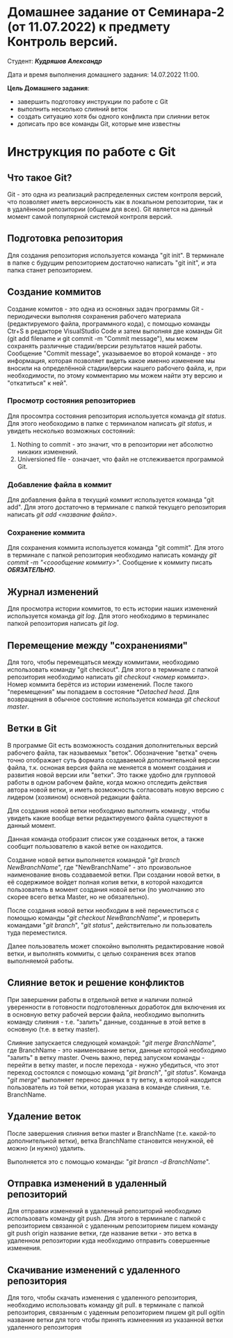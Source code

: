 # **Домашнее задание от Семинара-2 (от 11.07.2022) к предмету Контроль версий**.

Студент: **_Кудряшов Александр_**

Дата и время выполнения домашнего задания: 14.07.2022 11:00.

**Цель Домашнего задания**: 
* завершить подготовку инструкции по работе с Git
* выполнить несколько слияний веток
* создать ситуацию хотя бы одного конфликта при слиянии веток
* дописать про все команды Git, которые мне известны


# Инструкция по работе с Git

## Что такое Git?

Git - это одна из реализаций распределенных систем контроля версий, что позволяет иметь версионность как в локальном репозитории, так и в удалённом репозитории (общем для всех). Git 
является на данный момент самой популярной системой контроля версий.

## Подготовка репозитория
Для создания репозитория используется команда "git init". В терминале в папке с будущим репозиторием достаточно написать "git init", и эта папка станет репозиторием.

## Создание коммитов

Создание комитов - это одна из основных задач программы Git -  периодически выполняя сохранения рабочего материала (редактируемого файла, программного кода), с помощью команды Ctr+S в редакторе VisualStudio Code и затем выполняя две команды Git (git add filename и git commit -m "Commit message"), мы можем сохранять различные стадии/версии результатов нашей работы. Сообщение "Commit message", указываемое во второй команде - это информация, которая позволяет видеть какое именно изменение мы вносили на определённой стадии/версии нашего рабочего файла, и, при необходимости, по этому комментарию мы можем найти эту версию и "откатиться" к ней".


### Просмотр состояния репозиториев


Для просомтра состояния репозитория используется команда *git status*.  Для этого необоходимо в папке с терминалом написать *git status*, и увидеть несколько возможных состояний:
1. Nothing to commit - это значит, что в репозитории нет абсолютно никаких изменений.
2. Universioned file - означает, что файл не отслеживается программой Git.


### Добавление файла в коммит

Для добавления файла в текущий коммит используется команда "git add". Для этого достаточно в терминале с папкой текущего репозитория написать *git add <название файла>*.

### Сохранение коммита
Для сохранения коммита используется команда "git commit". Для этого в терминале с папкой репозитория необходимо написать команду *git commit -m "<соообщение коммиту>"*. Сообщение к коммиту писать ***ОБЯЗАТЕЛЬНО***.


## Журнал изменений
Для просмотра истории коммитов, то есть истории наших изменений используется команда *git log*. Для этого необходимо в терминалес папкой репозитория написать *git log*. 

## Перемещение между "сохранениями"

Для того, чтобы перемещаться между коммитами, необходимо использовать команду "git checkout". Для этого в терминале с папкой репозитория необходимо написать *git checkout <номер коммита>*. Номер коммита берётся из истории изменений. После такого "перемещения" мы попадаем в состояние **Detached head*. Для возвращения в обычное состояние используется команда *git checkout master*.

## Ветки в Git
В программе Git есть возможность создания дополнительных версий рабочего файла, так называемых "веток". Обозначение "ветка" очень точно отображает суть формата создаваемой дополнительной версии файла, т.к. осноная версия файла не меняется в момент создания и развития новой версии или "ветки". Это также удобно для групповой работы в одном рабочем файле, когда можно отследить действия автора новой ветки, и иметь возможность согласовать новую версию с лидером (хозяином) основной редакции файла.

Для создания новой ветки необходимо выполнить команду <git branch>, чтобы увидеть какие вообще ветки редактируемого файла существуют в данный момент.

Данная команда отобразит список уже созданных веток, а также сообщит пользователю в какой ветке он находится. 

Создание новой ветки выполняется командой "*git branch NewBranchName*", где "NewBranchName" - это произвольное наименование вновь создаваемой ветки. При создании новой ветки, в её содержимое войдет полная копия ветки, в которой находится пользователь в момент создания новой ветки (по умолчанию это скорее всего ветка Master, но не обязательно).

После создания новой ветки необходим в неё переместиться с помощью команды "*git checkout NewBranchName*", и проверить командами "*git branch*", "*git status*", действительно ли пользователь туда переместился.

Далее пользователь может спокойно выполнять редактирование новой ветки, и выполнять коммиты, с целью сохранения всех этапов выполняемой работы.


## Слияние веток и решение конфликтов

При завершении работы в отдельной ветке и наличии полной уверенности в готовности подготовленных доработок для включения их в основную ветку рабочей версии файла, необходимо выполнить команду слияния - т.е. "залить" данные, созданные в этой ветке в основную (т.е. в ветку master).

Слияние запускается следующей командой: "*git merge BranchName*", где BranchName - это наименование ветки, данные которой необходимо "залить" в ветку master.
Очень важно, перед запуском команды - перейти в ветку master, и после перехода - нужно убедиться, что этот переход состоялся с помощью команд "*git branch*", "*git status*".
Команда "*git merge*" выполняет перенос данных в ту ветку, в которой находится пользователь из той ветки, которая указана в команде слияния, т.е. BranchName.


## Удаление веток   

После завершения слияния ветки master и BranchName (т.е. какой-то дополнительной ветки), ветка BranchName становится ненужной, её можно (и нужно) удалить. 

Выполняется это с помощью команды: "*git brancn -d BranchName*".

## Отправка изменений в удаленный репозиторий

Для отправки изменений в удаленный репозиторий необходимо использовать команду git push. Для этого  в терминале с папкой с репозиторием связанной с удаленным репозиторием пишем команду git push origin название ветки,
где название ветки  - это ветка в удаленном репозитории куда необходимо отправить совершенные изменения.

## Скачивание изменений с удаленного репозитория
  
  Для того, чтобы скачать изменения с удаленного репозитория, необходимо использовать команду git pull.
  в терминале с папкой репозитория, связанным с уаденным репозиторием пишем git pull ogitin название ветки для того чтобы принять измнеенния  из указанной ветки удаленного репозитория

  
  
